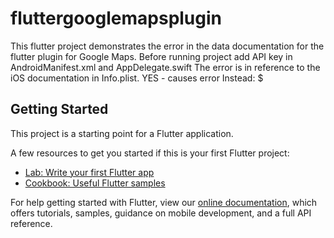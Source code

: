 # fluttergooglemapsplugin

This flutter project demonstrates the error in the data documentation for the flutter plugin for Google Maps.
Before running project add API key in AndroidManifest.xml and AppDelegate.swift
The error is in reference to the iOS documentation in Info.plist.
<boolean> YES </boolean> - causes error
Instead:
$<true/>

## Getting Started

This project is a starting point for a Flutter application.

A few resources to get you started if this is your first Flutter project:

- [Lab: Write your first Flutter app](https://flutter.dev/docs/get-started/codelab)
- [Cookbook: Useful Flutter samples](https://flutter.dev/docs/cookbook)

For help getting started with Flutter, view our
[online documentation](https://flutter.dev/docs), which offers tutorials,
samples, guidance on mobile development, and a full API reference.
